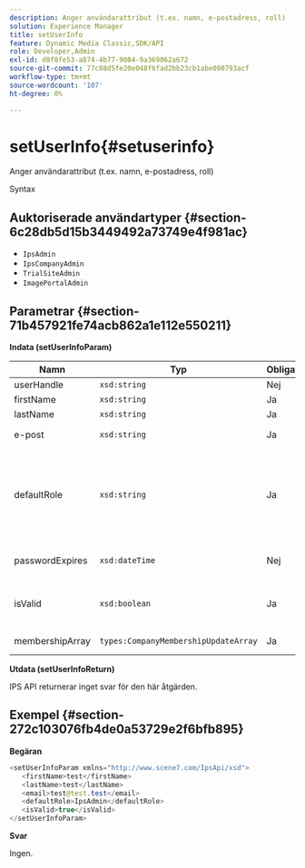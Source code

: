 ```yaml
---
description: Anger användarattribut (t.ex. namn, e-postadress, roll)
solution: Experience Manager
title: setUserInfo
feature: Dynamic Media Classic,SDK/API
role: Developer,Admin
exl-id: d8f8fe53-a874-4b77-9084-9a369862a672
source-git-commit: 77c88d5fe20e048f6fad2bb23cb1abe090793acf
workflow-type: tm+mt
source-wordcount: '107'
ht-degree: 0%

---
```


# setUserInfo{#setuserinfo}

Anger användarattribut (t.ex. namn, e-postadress, roll)

Syntax

## Auktoriserade användartyper {#section-6c28db5d15b3449492a73749e4f981ac}

* `IpsAdmin`
* `IpsCompanyAdmin`
* `TrialSiteAdmin`
* `ImagePortalAdmin`

## Parametrar {#section-71b457921fe74acb862a1e112e550211}

**Indata (setUserInfoParam)**

| Namn | Typ | Obligatoriskt | Beskrivning |
|---|---|---|---|
| userHandle | `xsd:string` | Nej | Användarhandtag. |
| firstName | `xsd:string` | Ja | Förnamn. |
| lastName | `xsd:string` | Ja | Efternamn. |
| e-post | `xsd:string` | Ja | E-post från användare. |
| defaultRole | `xsd:string` | Ja | Anger rollen för en användare i varje företag de tillhör. Observera dock att `IpsAdmin` roll åsidosätter andra inställningar per företag. |
| passwordExpires | `xsd:dateTime` | Nej | Ange förfallodatum för lösenord. |
| isValid | `xsd:boolean` | Ja | Avgör om användaren är en giltig IPS-användare. |
| membershipArray | `types:CompanyMembershipUpdateArray` | Ja | En array med företagshandtag. |

**Utdata (setUserInfoReturn)**

IPS API returnerar inget svar för den här åtgärden.

## Exempel {#section-272c103076fb4de0a53729e2f6bfb895}

**Begäran**

```java
<setUserInfoParam xmlns="http://www.scene7.com/IpsApi/xsd">
   <firstName>test</firstName>
   <lastName>test</lastName>
   <email>test@test.test</email>
   <defaultRole>IpsAdmin</defaultRole>
   <isValid>true</isValid>
</setUserInfoParam>
```

**Svar**

Ingen.
